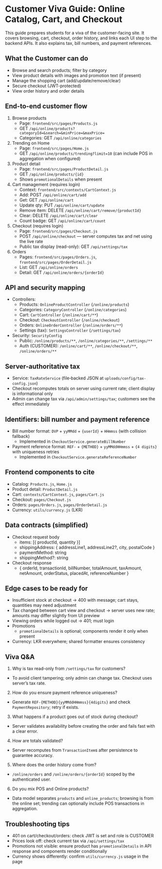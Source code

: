 # Customer Viva Guide: Online Catalog, Cart, and Checkout

This guide prepares students for a viva of the customer-facing site. It covers browsing, cart, checkout, order history, and links each UI step to the backend APIs. It also explains tax, bill numbers, and payment references.

## What the Customer can do
- Browse and search products; filter by category
- View product details with images and promotion text (if present)
- Manage the shopping cart (add/update/remove/clear)
- Secure checkout (JWT-protected)
- View order history and order details

## End-to-end customer flow
1. Browse products
   - Page: `frontend/src/pages/Products.js`
   - GET `/api/online/products?categoryId=&search=&minPrice=&maxPrice=`
   - Categories: GET `/api/online/categories`
2. Trending on Home
   - Page: `frontend/src/pages/Home.js`
   - GET `/api/online/products/trending?limit=10` (can include POS in aggregation when configured)
3. Product detail
   - Page: `frontend/src/pages/ProductDetail.js`
   - GET `/api/online/products/{id}`
   - Shows `promotionalDetails` when present
4. Cart management (requires login)
   - Context: `frontend/src/contexts/CartContext.js`
   - Add: POST `/api/online/cart/add`
   - Get: GET `/api/online/cart`
   - Update qty: PUT `/api/online/cart/update`
   - Remove item: DELETE `/api/online/cart/remove/{productId}`
   - Clear: DELETE `/api/online/cart/clear`
   - Count badge: GET `/api/online/cart/count`
5. Checkout (requires login)
   - Page: `frontend/src/pages/Checkout.js`
   - POST `/api/online/checkout` — server computes tax and net using the live rate
   - Public tax display (read-only): GET `/api/settings/tax`
6. Orders
   - Pages: `frontend/src/pages/Orders.js`, `frontend/src/pages/OrderDetail.js`
   - List: GET `/api/online/orders`
   - Detail: GET `/api/online/orders/{orderId}`

## API and security mapping
- Controllers:
  - Products: `OnlineProductController` (`/online/products`)
  - Categories: `CategoryController` (`/online/categories`)
  - Cart: `CartController` (`/online/cart/**`)
  - Checkout: `CheckoutController` (`/online/checkout`)
  - Orders: `OnlineOrderController` (`/online/orders/**`)
  - Settings (tax): `SettingsController` (`/settings/tax`)
- Security: `SecurityConfig`
  - Public: `/online/products/**`, `/online/categories/**`, `/settings/**`
  - Auth (CUSTOMER): `/online/cart/**`, `/online/checkout/**`, `/online/orders/**`

## Server-authoritative tax
- Service: `TaxRateService` (file‑backed JSON at `uploads/config/tax-config.json`)
- Checkout recomputes totals on server using current rate; client display is informational only
- Admin can change tax via `/api/admin/settings/tax`; customers see the effect immediately

## Identifiers: bill number and payment reference
- Bill number format: `DVP` + `yyMMdd` + `{userId}` + `HHmmss` (with collision fallback)
  - Implemented in `CheckoutService.generateBillNumber`
- Payment reference format: `REF-` + `{METHOD}` + `yyMMddHHmmss` + `{4 digits}` with uniqueness retries
  - Implemented in `CheckoutService.generateReferenceNumber`

## Frontend components to cite
- Catalog: `Products.js`, `Home.js`
- Product detail: `ProductDetail.js`
- Cart: `contexts/CartContext.js`, `pages/Cart.js`
- Checkout: `pages/Checkout.js`
- Orders: `pages/Orders.js`, `pages/OrderDetail.js`
- Currency: `utils/currency.js` (LKR)

## Data contracts (simplified)
- Checkout request body
  - items: [{ productId, quantity }]
  - shippingAddress: { addressLine1, addressLine2?, city, postalCode }
  - paymentMethod: string
  - shippingMethod?: string
- Checkout response
  - { orderId, transactionId, billNumber, totalAmount, taxAmount, netAmount, orderStatus, placedAt, referenceNumber }

## Edge cases to be ready for
- Insufficient stock at checkout → 400 with message; cart stays, quantities may need adjustment
- Tax changed between cart view and checkout → server uses new rate; amounts may differ slightly from UI preview
- Viewing orders while logged out → 401; must login
- Promotions
  - `promotionalDetails` is optional; components render it only when present
- Currency: LKR everywhere; shared formatter ensures consistency

## Viva Q&A
1) Why is tax read-only from `/settings/tax` for customers?
- To avoid client tampering; only admin can change tax. Checkout uses server’s tax rate.

2) How do you ensure payment reference uniqueness?
- Generate `REF-{METHOD}{yyMMddHHmmss}{4digits}` and check `PaymentRepository`; retry if exists.

3) What happens if a product goes out of stock during checkout?
- Server validates availability before creating the order and fails fast with a clear error.

4) How are totals validated?
- Server recomputes from `TransactionItem`s after persistence to guarantee accuracy.

5) Where does the order history come from?
- `/online/orders` and `/online/orders/{orderId}` scoped by the authenticated user.

6) Do you mix POS and Online products?
- Data model separates `products` and `online_products`; browsing is from the online set; trending can optionally include POS transactions in aggregation.

## Troubleshooting tips
- 401 on cart/checkout/orders: check JWT is set and role is CUSTOMER
- Prices look off: check current tax via `/api/settings/tax`
- Promotions not visible: ensure product has `promotionalDetails` in API response and components render conditionally
- Currency shows differently: confirm `utils/currency.js` usage in the page
